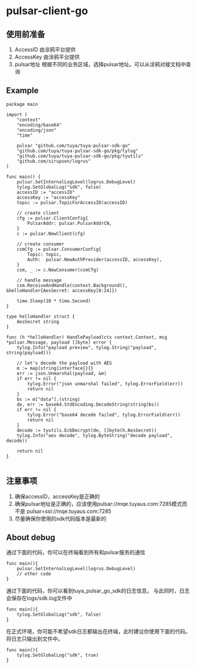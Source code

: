 # pulsar-client-go

## 使用前准备

1. AccessID 由涂鸦平台提供
2. AccessKey 由涂鸦平台提供
3. pulsar地址 根据不同的业务区域，选择pulsar地址。可以从涂鸦对接文档中查询

## Example

```
package main

import (
	"context"
	"encoding/base64"
	"encoding/json"
	"time"

	pulsar "github.com/tuya/tuya-pulsar-sdk-go"
	"github.com/tuya/tuya-pulsar-sdk-go/pkg/tylog"
	"github.com/tuya/tuya-pulsar-sdk-go/pkg/tyutils"
	"github.com/sirupsen/logrus"
)

func main() {
	pulsar.SetInternalLogLevel(logrus.DebugLevel)
	tylog.SetGlobalLog("sdk", false)
	accessID := "accessID"
	accessKey := "accessKey"
	topic := pulsar.TopicForAccessID(accessID)

	// create client
	cfg := pulsar.ClientConfig{
		PulsarAddr: pulsar.PulsarAddrCN,
	}
	c := pulsar.NewClient(cfg)

	// create consumer
	csmCfg := pulsar.ConsumerConfig{
		Topic: topic,
		Auth:  pulsar.NewAuthProvider(accessID, accessKey),
	}
	csm, _ := c.NewConsumer(csmCfg)

	// handle message
	csm.ReceiveAndHandle(context.Background(), &helloHandler{AesSecret: accessKey[8:24]})

	time.Sleep(10 * time.Second)
}

type helloHandler struct {
	AesSecret string
}

func (h *helloHandler) HandlePayload(ctx context.Context, msg *pulsar.Message, payload []byte) error {
	tylog.Info("payload preview", tylog.String("payload", string(payload)))

	// let's decode the payload with AES
	m := map[string]interface{}{}
	err := json.Unmarshal(payload, &m)
	if err != nil {
		tylog.Error("json unmarshal failed", tylog.ErrorField(err))
		return nil
	}
	bs := m["data"].(string)
	de, err := base64.StdEncoding.DecodeString(string(bs))
	if err != nil {
		tylog.Error("base64 decode failed", tylog.ErrorField(err))
		return nil
	}
	decode := tyutils.EcbDecrypt(de, []byte(h.AesSecret))
	tylog.Info("aes decode", tylog.ByteString("decode payload", decode))

	return nil
}


```

## 注意事项

1. 确保accessID，accessKey是正确的
2. 确保pulsar地址是正确的，应该使用pulsar://mqe.tuyaus.com:7285模式而不是
pulsar+ssl://mqe.tuyaus.com:7285
3. 尽量确保你使用的sdk代码版本是最新的

## About debug

通过下面的代码，你可以在终端看到所有和pulsar服务的通信
```
func main(){
	pulsar.SetInternalLogLevel(logrus.DebugLevel)
	// other code
}
```

通过下面的代码，你可以看到tuya_pulsar_go_sdk的日志信息。
与此同时，日志会保存在logs/sdk.log文件中
```
func main(){
	tylog.SetGlobalLog("sdk", false)
}
```

在正式环境，你可能不希望sdk日志都输出在终端，此时建议你使用下面的代码。
将日志只输出到文件中。
```
func main(){
	tylog.SetGlobalLog("sdk", true)
}
```